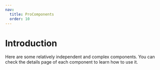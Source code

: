 ```yaml
---
nav:
  title: ProComponents
  order: 10
---
```


# Introduction

Here are some relatively independent and complex components. You can check the details page of each component to learn how to use it.
